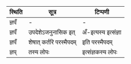 | स्थिति | सूत्र | टिप्पणी |
| ----- | ------- | ------ |
| ज्ञपँ | - | - |
| ज्ञपँ | उपदेशेऽजनुनासिक इत् | अँ-इत्यस्य इत्संज्ञा |
| ज्ञपँ | शेषात् कर्तरि परस्मैपदम् | इति परस्मैपदम् |
| ज्ञप् | तस्य लोपः | इत्संज्ञकस्य लोपः |
